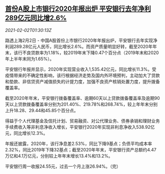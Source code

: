 <!--1612234400000-->
[首份A股上市银行2020年报出炉 平安银行去年净利289亿元同比增2.6%](https://cn.reuters.com/article/pingan-net-profit-0202-tues-idCNKBS2A204B)
------

<div><i>2021-02-02T01:30:13Z</i></div><p>路透上海2月2日 - 中国A股首份上市银行2020年年报出炉，平安银行去年实现净利润289.28亿元人民币，同比增长2.6%。而资产质量明显好转，截至2020年年末，该行不良贷款率为1.18%，较2019年末下降0.47个百分点（2019年末和2020年上半年末同为1.65%）。</p><p>平安银行年报并显示，2020年实现营业收入1,535.42亿元，同比增长11.3%。受疫情带来的不确定性影响，该行根据经济走势及国内外环境预判，主动加大了贷款和垫款、非信贷资产减值损失的计提力度，加强不良资产核销处置力度，提升拨备覆盖率。</p><p>截至2020年年末，平安银行拨备覆盖率、逾期60天以上贷款拨备覆盖率及逾期90天以上贷款拨备覆盖率分别为201.40%、219.78%和268.74%，较上年年末分别上升18.28、29.44和45.85个百分点。</p><p>得益于个人代理基金及信托计划、贸易融资、对公代理业务、债券承销和理财业务手续费收入等非利息净收入增长，平安银行2020年实现非利息净收入538.92亿元，同比增长12.3%。</p><p>年报还披露，2020年，该行净息差2.53%，同比下降9基点；负债平均成本率2.32%，同比2019年下降32基点；截至2020年年末，平安银行资产总额约4.47万亿和4.1万亿元，分别较上年年末增长13.4%和13.2%。</p><p>平安银行周一收报24.55元，过去一个月上涨26.94%。（完）</p>
